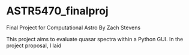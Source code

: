 # ASTR5470_finalproj
Final Project for Computational Astro
By Zach Stevens

This project aims to evaluate quasar spectra within a Python GUI. In the project proposal, I laid